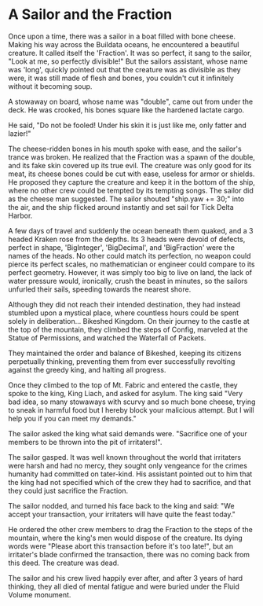 # A Sailor and the Fraction

Once upon a time, there was a sailor in a boat filled with bone cheese. Making his way across the Buildata oceans, he encountered a beautiful creature. It called itself the 'Fraction'. It was so perfect, it sang to the sailor, "Look at me, so perfectly divisible!" But the sailors assistant, whose name was 'long', quickly pointed out that the creature was as divisible as they were, it was still made of flesh and bones, you couldn't cut it infinitely without it becoming soup.

A stowaway on board, whose name was "double", came out from under the deck. He was crooked, his bones square like the hardened lactate cargo.

He said, "Do not be fooled! Under his skin it is just like me, only fatter and lazier!"

The cheese-ridden bones in his mouth spoke with ease, and the sailor's trance was broken. He realized that the Fraction was a spawn of the double, and its fake skin covered up its true evil. The creature was only good for its meat, its cheese bones could be cut with ease, useless for armor or shields. He proposed they capture the creature and keep it in the bottom of the ship, where no other crew could be tempted by its tempting songs. The sailor did as the cheese man suggested. The sailor shouted "ship.yaw += 30;" into the air, and the ship flicked around instantly and set sail for Tick Delta Harbor.

A few days of travel and suddenly the ocean beneath them quaked, and a 3 headed Kraken rose from the depths. Its 3 heads were devoid of defects, perfect in shape, 'BigInteger', 'BigDecimal', and 'BigFraction' were the names of the heads. No other could match its perfection, no weapon could pierce its perfect scales, no mathematician or engineer could compare to its perfect geometry. However, it was simply too big to live on land, the lack of water pressure would, ironically, crush the beast in minutes, so the sailors unfurled their sails, speeding towards the nearest shore.

Although they did not reach their intended destination, they had instead stumbled upon a mystical place, where countless hours could be spent solely in deliberation... Bikeshed Kingdom. On their journey to the castle at the top of the mountain, they climbed the steps of Config, marveled at the Statue of Permissions, and watched the Waterfall of Packets.

They maintained the order and balance of Bikeshed, keeping its citizens perpetually thinking, preventing them from ever successfully revolting against the greedy king, and halting all progress.

Once they climbed to the top of Mt. Fabric and entered the castle, they spoke to the king, King Liach, and asked for asylum.
The king said "Very bad idea, so many stowaways with scurvy and so much bone cheese, trying to sneak in harmful food but I hereby block your malicious attempt. But I will help you if you can meet my demands."

The sailor asked the king what said demands were. "Sacrifice one of your members to be thrown into the pit of irritaters!".

The sailor gasped. It was well known throughout the world that irritaters were harsh and had no mercy, they sought only vengeance for the crimes humanity had committed on tater-kind. His assistant pointed out to him that the king had not specified which of the crew they had to sacrifice, and that they could just sacrifice the Fraction.

The sailor nodded, and turned his face back to the king and said: "We accept your transaction, your irritaters will have quite the feast today."

He ordered the other crew members to drag the Fraction to the steps of the mountain, where the king's men would dispose of the creature. Its dying words were "Please abort this transaction before it's too late!", but an irritater's blade confirmed the transaction, there was no coming back from this deed. The creature was dead.

The sailor and his crew lived happily ever after, and after 3 years of hard thinking, they all died of mental fatigue and were buried under the Fluid Volume monument.
